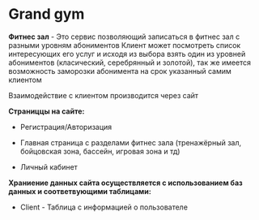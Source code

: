 # Grand gym
**Фитнес зал** - Это сервис позволяющий записаться в фитнес зал с разными уровням абониментов
Клиент может посмотреть список интересующих его услуг и исходя из выбора взять один из уровней абониментов (класический, серебрянный и золотой), так же имеется возможность заморозки абонимента на срок указанный самим клиентом

Взаимодействие с клиентом производится через сайт

**Страниццы на сайте:**

 * Регистрация/Авторизация
 
 * Главная страница с разделами фитнес зала (тренажёрный зал, бойцовская зона, бассейн, игровая зона и тд)
 
* Личный кабинет
 
**Храниение данных сайта осуществляется с использованием баз данных и соответвующими таблицами:**

  * Client - Таблица с информацией о пользователе
  
